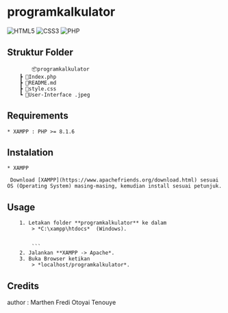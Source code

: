 # programkalkulator

<img alt="HTML5" src="https://img.shields.io/badge/html5%20-%23E34F26.svg?&style=for-the-badge&logo=html5&logoColor=white"/> 
<img alt="CSS3" src="https://img.shields.io/badge/css3%20-%231572B6.svg?&style=for-the-badge&logo=css3&logoColor=white"/>
<img alt="PHP" src="https://img.shields.io/badge/php-%23777BB4.svg?&style=for-the-badge&logo=php&logoColor=white"/>



## Struktur Folder  

            📦programkalkulator
        ┣ 📜Index.php
        ┣ 📜README.md
        ┣ 📜style.css
        ┗ 📜User-Interface .jpeg


## Requirements

    * XAMPP : PHP >= 8.1.6
  


## Instalation

    * XAMPP

     Download [XAMPP](https://www.apachefriends.org/download.html) sesuai OS (Operating System) masing-masing, kemudian install sesuai petunjuk.


   
## Usage

        1. Letakan folder **programkalkulator** ke dalam 
            > *C:\xampp\htdocs*  (Windows).


            ```
        2. Jalankan **XAMPP -> Apache*.
        3. Buka Browser ketikan 
            > *localhost/programkalkulator*.


## Credits

   author : Marthen Fredi Otoyai Tenouye
